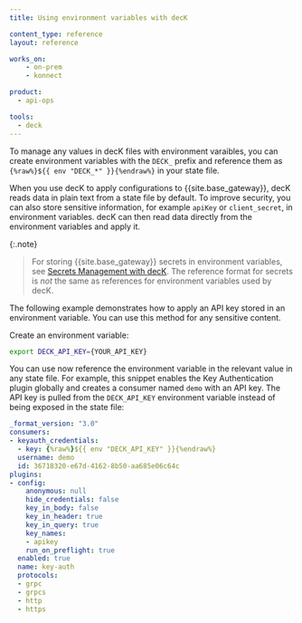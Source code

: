 ```yaml
---
title: Using environment variables with decK

content_type: reference
layout: reference

works_on:
    - on-prem
    - konnect

product:
  - api-ops

tools:
  - deck
---
```


To manage any values in decK files with environment varaibles, you can create environment variables 
with the `DECK_` prefix and reference them as `{%raw%}${{ env "DECK_*" }}{%endraw%}` in your state file.

When you use decK to apply configurations to {{site.base_gateway}},
decK reads data in plain text from a state file by default. To improve security, you
can also store sensitive information, for example `apiKey` or `client_secret`, in
environment variables. decK can then read data directly from the environment
variables and apply it.

{:.note}
> For storing {{site.base_gateway}} secrets in environment variables, see [Secrets Management with decK](/deck/latest/guides/vaults/).
The reference format for secrets is _not_ the same as references for environment variables used by decK.

The following example demonstrates how to apply an API key stored in an environment variable.
You can use this method for any sensitive content.

Create an environment variable:

```sh
export DECK_API_KEY={YOUR_API_KEY}
```

You can use now reference the environment variable in the relevant value in any state file.
For example, this snippet enables the Key Authentication plugin globally and creates
a consumer named `demo` with an API key. The API key is pulled from the `DECK_API_KEY`
environment variable instead of being exposed in the state file:

```yaml
_format_version: "3.0"
consumers:
- keyauth_credentials:
  - key: {%raw%}${{ env "DECK_API_KEY" }}{%endraw%}
  username: demo
  id: 36718320-e67d-4162-8b50-aa685e06c64c
plugins:
- config:
    anonymous: null
    hide_credentials: false
    key_in_body: false
    key_in_header: true
    key_in_query: true
    key_names:
    - apikey
    run_on_preflight: true
  enabled: true
  name: key-auth
  protocols:
  - grpc
  - grpcs
  - http
  - https
```
